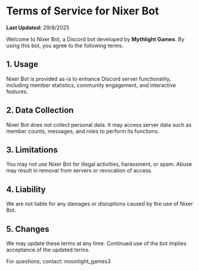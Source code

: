 # Terms of Service for Nixer Bot

**Last Updated:** 29/8/2025

Welcome to Nixer Bot, a Discord bot developed by **Mythlight Games**. By using this bot, you agree to the following terms:

## 1. Usage
Nixer Bot is provided as-is to enhance Discord server functionality, including member statistics, community engagement, and interactive features.

## 2. Data Collection
Nixer Bot does not collect personal data. It may access server data such as member counts, messages, and roles to perform its functions.

## 3. Limitations
You may not use Nixer Bot for illegal activities, harassment, or spam. Abuse may result in removal from servers or revocation of access.

## 4. Liability
We are not liable for any damages or disruptions caused by the use of Nixer Bot.

## 5. Changes
We may update these terms at any time. Continued use of the bot implies acceptance of the updated terms.

For questions, contact: moonlight_games3

